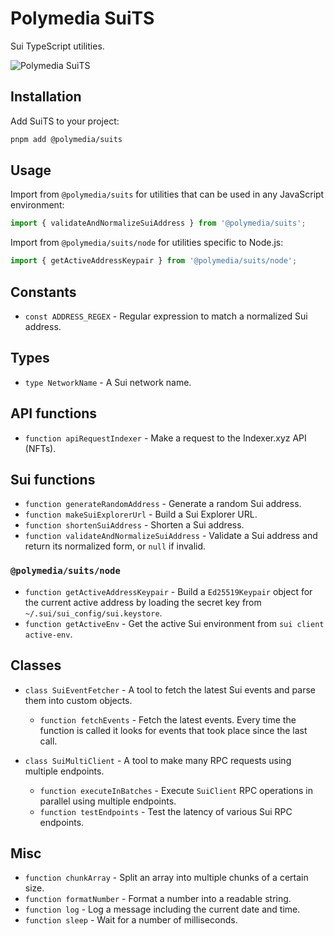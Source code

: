 # Polymedia SuiTS

Sui TypeScript utilities.

![Polymedia SuiTS](https://assets.polymedia.app/img/suits/open-graph.webp)

## Installation

Add SuiTS to your project:

```bash
pnpm add @polymedia/suits
```

## Usage

Import from `@polymedia/suits` for utilities that can be used in any JavaScript environment:

```javascript
import { validateAndNormalizeSuiAddress } from '@polymedia/suits';
```

Import from `@polymedia/suits/node` for utilities specific to Node.js:

```javascript
import { getActiveAddressKeypair } from '@polymedia/suits/node';
```

## Constants

- `const ADDRESS_REGEX` - Regular expression to match a normalized Sui address.

## Types

- `type NetworkName` - A Sui network name.

## API functions

- `function apiRequestIndexer` - Make a request to the Indexer.xyz API (NFTs).

## Sui functions

- `function generateRandomAddress` - Generate a random Sui address.
- `function makeSuiExplorerUrl` - Build a Sui Explorer URL.
- `function shortenSuiAddress` - Shorten a Sui address.
- `function validateAndNormalizeSuiAddress` - Validate a Sui address and return its normalized form, or `null` if invalid.

### `@polymedia/suits/node`

- `function getActiveAddressKeypair` - Build a `Ed25519Keypair` object for the current active address by loading the secret key from `~/.sui/sui_config/sui.keystore`.
- `function getActiveEnv` - Get the active Sui environment from `sui client active-env`.

## Classes

- `class SuiEventFetcher` - A tool to fetch the latest Sui events and parse them into custom objects.
    - `function fetchEvents` - Fetch the latest events. Every time the function is called it looks
        for events that took place since the last call.

- `class SuiMultiClient` - A tool to make many RPC requests using multiple endpoints.
    - `function executeInBatches` - Execute `SuiClient` RPC operations in parallel using multiple endpoints.
    - `function testEndpoints` - Test the latency of various Sui RPC endpoints.

## Misc

- `function chunkArray` - Split an array into multiple chunks of a certain size.
- `function formatNumber` - Format a number into a readable string.
- `function log` - Log a message including the current date and time.
- `function sleep` - Wait for a number of milliseconds.
